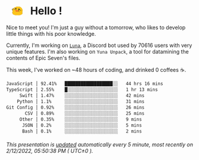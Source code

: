 <h1>   <img src="./spoink.gif" style="vertical-align:middle;" width="30px">   Hello ! </h1>

Nice to meet you! I'm just a guy without a tomorrow, who likes to develop little things with his poor knowledge.

Currently, I'm working on <a href='https://github.com/Asgarrrr/Luna'>`Luna`</a>, a Discord bot used by 70616 users with very unique features. I'm also working on `Yuna Unpack`, a tool for datamining the contents of Epic Seven's files.

This week, I've worked on ~48 hours of coding, and drinked 0 coffees ☕.

```
JavaScript │ 92.41%   ██████████████████░░   44 hrs 16 mins
TypeScript │ 2.55%    █░░░░░░░░░░░░░░░░░░░   1 hr 13 mins
     Swift │ 1.47%    ░░░░░░░░░░░░░░░░░░░░   42 mins
    Python │ 1.1%     ░░░░░░░░░░░░░░░░░░░░   31 mins
Git Config │ 0.92%    ░░░░░░░░░░░░░░░░░░░░   26 mins
       CSV │ 0.89%    ░░░░░░░░░░░░░░░░░░░░   25 mins
     Other │ 0.35%    ░░░░░░░░░░░░░░░░░░░░   9 mins
      JSON │ 0.2%     ░░░░░░░░░░░░░░░░░░░░   5 mins
      Bash │ 0.1%     ░░░░░░░░░░░░░░░░░░░░   2 mins
```

###### This presentation is [updated](https://github.com/Asgarrrr) automatically every 5 minute, most recently on 2/12/2022, 05:50:38 PM ( UTC±0 ).